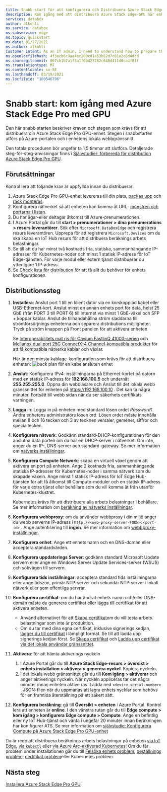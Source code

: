 ```yaml
---
title: Snabb start för att konfigurera och Distribuera Azure Stack Edge-GPU | Microsoft Docs
description: Kom igång med att distribuera Azure Stack Edge-GPU när enheten har tagits emot.
services: databox
author: alkohli
ms.service: databox
ms.subservice: edge
ms.topic: quickstart
ms.date: 01/27/2021
ms.author: alkohli
Customer intent: As an IT admin, I need to understand how to prepare the portal to quickly deploy Azure Stack Edge so I can use it to transfer data to Azure.
ms.openlocfilehash: 4f3ecb6c9aa4ec200cd1a53b82d7c81a2c8d4dcd
ms.sourcegitcommit: 867cb1b7a1f3a1f0b427282c648d411d0ca4f81f
ms.translationtype: MT
ms.contentlocale: sv-SE
ms.lasthandoff: 03/19/2021
ms.locfileid: "100546796"
---
```

# <a name="quickstart-get-started-with-azure-stack-edge-pro-with-gpu"></a>Snabb start: kom igång med Azure Stack Edge Pro med GPU 

Den här snabb starten beskriver kraven och stegen som krävs för att distribuera din Azure Stack Edge Pro GPU-enhet. Stegen i snabbstarten utförs på Azure-portalen och i enhetens lokala webbgränssnitt. 

Den totala proceduren bör ungefär ta 1,5 timmar att slutföra. Detaljerade steg-för-steg-anvisningar finns i [Självstudier: förbereda för distribution Azure Stack Edge Pro GPU](azure-stack-edge-gpu-deploy-prep.md#deployment-configuration-checklist). 


## <a name="prerequisites"></a>Förutsättningar

Kontrol lera att följande krav är uppfyllda innan du distribuerar:

1. Azure Stack Edge Pro GPU-enhet levereras till din plats, [packas upp](azure-stack-edge-gpu-deploy-install.md#unpack-the-device) och [rack monteras](azure-stack-edge-gpu-deploy-install.md#rack-the-device). 
1. Konfigurera nätverket så att enheten kan komma åt URL- [mönstren och portarna i listan](azure-stack-edge-gpu-system-requirements.md#networking-port-requirements). 
1. Du har ägar-eller deltagar åtkomst till Azure-prenumerationen.
1. I Azure Portal går du till **start > prenumerationer > dina prenumerations > resurs leverantörer**. Sök efter `Microsoft.DataBoxEdge` och registrera resurs leverantören. Upprepa för att registrera `Microsoft.Devices` om du ska skapa en IoT Hub resurs för att distribuera beräknings arbets belastningar.
1. Se till att du har minst två kostnads fria, statiska, sammanhängande IP-adresser för Kubernetes-noder och minst 1 statisk IP-adress för IoT Edge-tjänsten. För varje modul eller extern tjänst distribuerar du ytterligare 1 IP-adress.
1. Se [Check lista för distribution](azure-stack-edge-gpu-deploy-checklist.md) för att få allt du behöver för enhets konfigurationen. 


## <a name="deployment-steps"></a>Distributionssteg

1. **Installera**: Anslut port 1 till en klient dator via en korskopplad kabel eller USB-Ethernet-kort. Anslut minst en annan enhets port för data, helst 25 GbE (från PORT 3 till PORT 6) till Internet via minst 1 GbE-växel och SFP + koppar kablar. Anslut de tillhandahållna ström sladdarna till strömförsörjnings enheterna och separera distributions möjligheter. Tryck på ström knappen på Front panelen för att aktivera enheten.  

    Se [Interoperabilitets mat ris för Cavium FastlinQ 41000-serien](https://www.marvell.com/documents/xalflardzafh32cfvi0z/) och [Mellanox dual port 25G ConnectX-4 Channel-kompatibla produkter](https://docs.mellanox.com/display/ConnectX4LxFirmwarev14271016/Firmware+Compatible+Products) för att få kompatibla nätverks kablar och växlar.

    Här är den minsta kablage-konfiguration som krävs för att distribuera enheten:  ![ back plan för en kabelansluten enhet](./media/azure-stack-edge-gpu-quickstart/backplane-min-cabling-1.png)

2. **Anslut**: Konfigurera IPv4-inställningarna på Ethernet-kortet på datorn med en statisk IP-adress för **192.168.100.5** och undernät **255.255.255.0**. Öppna din webbläsare och Anslut till det lokala webb gränssnittet för enheten på https://192.168.100.10 . Det kan ta några minuter. Fortsätt till webb sidan när du ser säkerhets certifikats varningen.

3. **Logga** in: Logga in på enheten med standard lösen ordet *Password1*. Ändra enhetens administratörs lösen ord. Lösen ordet måste innehålla mellan 8 och 16 tecken och 3 av tecknen versaler, gemener, siffror och specialtecken.

4. **Konfigurera nätverk**: Godkänn standard-DHCP-konfigurationen för den anslutna data porten om du har en DHCP-server i nätverket. Om inte, anger du en IP-, DNS-server och standard-gateway. Se mer information om [nätverks inställningar](azure-stack-edge-gpu-deploy-configure-network-compute-web-proxy.md#configure-network).

5. **Konfigurera Compute Network**: skapa en virtuell växel genom att aktivera en port på enheten. Ange 2 kostnads fria, sammanhängande statiska IP-adresser för Kubernetes-noder i samma nätverk som du skapade växeln. Ange minst 1 statisk IP-adress för IoT Edge Hub-tjänsten för att få åtkomst till Compute-moduler och en statisk IP-adress för varje extra tjänst eller behållare som du vill komma åt från utanför Kubernetes-klustret. 

    Kubernetes krävs för att distribuera alla arbets belastningar i behållare. Se mer information om [beräkning av nätverks inställningar](azure-stack-edge-gpu-deploy-configure-network-compute-web-proxy.md#enable-compute-network).

6. **Konfigurera webbproxy**: om du använder webbproxy i din miljö anger du webb serverns IP-adress i `http://<web-proxy-server-FQDN>:<port-id>` . Ange autentisering till **ingen**. Se mer information om [webbproxy-inställningar](azure-stack-edge-gpu-deploy-configure-network-compute-web-proxy.md#configure-web-proxy).

7. **Konfigurera enhet**: Ange ett enhets namn och en DNS-domän eller acceptera standardvärden. 

8. **Konfigurera uppdaterings Server**: godkänn standard Microsoft Update servern eller ange en Windows Server Update Services-server (WSUS) och sökvägen till servern. 

9. **Konfigurera tids inställningar**: acceptera standard tids inställningarna eller ange tidszon, primär NTP-server och sekundär NTP-server i lokalt nätverk eller som offentliga servrar.

10. **Konfigurera certifikat**: om du har ändrat enhets namn och/eller DNS-domän måste du generera certifikat eller lägga till certifikat för att aktivera enheten. 

    - Använd alternativet för att [Skapa certifikat](azure-stack-edge-gpu-deploy-configure-certificates.md#generate-device-certificates)om du vill testa arbets belastningar som inte är produktion. 
    - Om du tar med dina egna certifikat, inklusive signerings kedjan, [lägger du till certifikat](azure-stack-edge-gpu-deploy-configure-certificates.md#bring-your-own-certificates) i lämpligt format. Se till att ladda upp signerings kedjan först. Se [Skapa certifikat](azure-stack-edge-gpu-create-certificates-tool.md) och [Ladda upp certifikat via det lokala användar gränssnittet](azure-stack-edge-gpu-deploy-configure-certificates.md#bring-your-own-certificates).

11. **Aktivera**: för att hämta aktiverings nyckeln 

    1. I Azure Portal går du till **Azure Stack Edge-resurs > översikt > enhets installation > aktivera > generera nyckel**. Kopiera nyckeln. 
    1. I det lokala webb gränssnittet går du till **Kom igång > aktiverar** och anger aktiverings nyckeln. När nyckeln appliceras tar det några minuter innan enheten aktive ras. Ladda ned `<device-serial-number>` . JSON-filen när du uppmanas att lagra enhets nycklar som behövs för en framtida återställning på ett säkert sätt. 

12. **Konfigurera beräkning**: gå till **Översikt > enheten** i Azure Portal. Kontrol lera att enheten är **online**. I den vänstra rutan går du till **Edge compute > kom igång > konfigurera Edge compute > Compute**. Ange en befintlig eller ny IoT Hub-tjänst och vänta i ungefär 20 minuter innan beräkningen har kon figurer ATS. Se mer information om [självstudie: Konfigurera Compute på Azure Stack Edge Pro GPU-enhet](azure-stack-edge-gpu-deploy-configure-compute.md)

Du är redo att distribuera beräknings arbets belastningar på enheten [via IoT Edge](azure-stack-edge-gpu-deploy-sample-module-marketplace.md), [via `kubectl` ](azure-stack-edge-gpu-create-kubernetes-cluster.md) eller [via Azure Arc-aktiverad Kubernetes](azure-stack-edge-gpu-deploy-arc-kubernetes-cluster.md)! Om du får problem under installationen går du till [Felsöka enhets problem](), [beställnings problem](azure-stack-edge-gpu-troubleshoot.md), [certifikat problem](azure-stack-edge-gpu-certificate-troubleshooting.md)eller Kubernetes problem. 

## <a name="next-steps"></a>Nästa steg

[Installera Azure Stack Edge Pro GPU](./azure-stack-edge-gpu-deploy-install.md)



